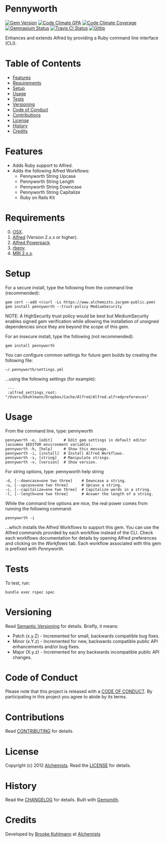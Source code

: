 # Pennyworth

[![Gem Version](https://badge.fury.io/rb/pennyworth.svg)](http://badge.fury.io/rb/pennyworth)
[![Code Climate GPA](https://codeclimate.com/github/bkuhlmann/pennyworth.svg)](https://codeclimate.com/github/bkuhlmann/pennyworth)
[![Code Climate Coverage](https://codeclimate.com/github/bkuhlmann/pennyworth/coverage.svg)](https://codeclimate.com/github/bkuhlmann/pennyworth)
[![Gemnasium Status](https://gemnasium.com/bkuhlmann/pennyworth.svg)](https://gemnasium.com/bkuhlmann/pennyworth)
[![Travis CI Status](https://secure.travis-ci.org/bkuhlmann/pennyworth.svg)](http://travis-ci.org/bkuhlmann/pennyworth)
[![Gittip](http://img.shields.io/gittip/bkuhlmann.svg)](https://www.gittip.com/bkuhlmann)

Enhances and extends Alfred by providing a Ruby command line interface (CLI).

<!-- START doctoc generated TOC please keep comment here to allow auto update -->
<!-- DON'T EDIT THIS SECTION, INSTEAD RE-RUN doctoc TO UPDATE -->
# Table of Contents

- [Features](#features)
- [Requirements](#requirements)
- [Setup](#setup)
- [Usage](#usage)
- [Tests](#tests)
- [Versioning](#versioning)
- [Code of Conduct](#code-of-conduct)
- [Contributions](#contributions)
- [License](#license)
- [History](#history)
- [Credits](#credits)

<!-- END doctoc generated TOC please keep comment here to allow auto update -->

# Features

- Adds Ruby support to Alfred.
- Adds the following Alfred Workflows:
    - Pennyworth String Upcase
    - Pennyworth String Length
    - Pennyworth String Downcase
    - Pennyworth String Capitalize
    - Ruby on Rails Kit

# Requirements

0. [OSX](http://www.apple.com/osx).
0. [Alfred](http://www.alfredapp.com) (Version 2.x.x or higher).
0. [Alfred Powerpack](http://www.alfredapp.com/purchase).
0. [rbenv](https://github.com/sstephenson/rbenv).
0. [MRI 2.x.x](http://www.ruby-lang.org).

# Setup

For a secure install, type the following from the command line (recommended):

    gem cert --add <(curl -Ls https://www.alchemists.io/gem-public.pem)
    gem install pennyworth --trust-policy MediumSecurity

NOTE: A HighSecurity trust policy would be best but MediumSecurity enables signed gem verification while
allowing the installation of unsigned dependencies since they are beyond the scope of this gem.

For an insecure install, type the following (not recommended):

    gem install pennyworth

You can configure common settings for future gem builds by creating the following file:

    ~/.pennyworth/settings.yml

...using the following settings (for example):

     ---
     :alfred_settings_root: "/Users/bkuhlmann/Dropbox/Cache/Alfred/Alfred.alfredpreferences"

# Usage

From the command line, type: pennyworth

    pennyworth -e, [edit]     # Edit gem settings in default editor (assumes $EDITOR environment variable).
    pennyworth -h, [help]     # Show this message.
    pennyworth -i, [install]  # Install Alfred Workflows.
    pennyworth -s, [string]   # Manipulate strings.
    pennyworth -v, [version]  # Show version.

For string options, type: pennyworth help string

    -d, [--downcase=one two three]    # Downcase a string.
    -u, [--upcase=one two three]      # Upcase a string.
    -c, [--capitalize=one two three]  # Capitalize words in a string.
    -l, [--length=one two three]      # Answer the length of a string.

While the command line options are nice, the real power comes from running the following command:

    pennyworth -i

...which installs the Alfred Workflows to support this gem. You can use the Alfred commands
provided by each workflow instead of the CLI. Check each workflows documentation for details by
opening Alfred preferences and clicking on the _Workflows_ tab. Each workflow associated with this
gem is prefixed with _Pennyworth_.

# Tests

To test, run:

    bundle exec rspec spec

# Versioning

Read [Semantic Versioning](http://semver.org) for details. Briefly, it means:

- Patch (x.y.Z) - Incremented for small, backwards compatible bug fixes.
- Minor (x.Y.z) - Incremented for new, backwards compatible public API enhancements and/or bug fixes.
- Major (X.y.z) - Incremented for any backwards incompatible public API changes.

# Code of Conduct

Please note that this project is released with a [CODE OF CONDUCT](CODE_OF_CONDUCT.md). By participating in this project
you agree to abide by its terms.

# Contributions

Read [CONTRIBUTING](CONTRIBUTING.md) for details.

# License

Copyright (c) 2012 [Alchemists](https://www.alchemists.io).
Read the [LICENSE](LICENSE.md) for details.

# History

Read the [CHANGELOG](CHANGELOG.md) for details.
Built with [Gemsmith](https://github.com/bkuhlmann/gemsmith).

# Credits

Developed by [Brooke Kuhlmann](https://www.alchemists.io) at [Alchemists](https://www.alchemists.io)
